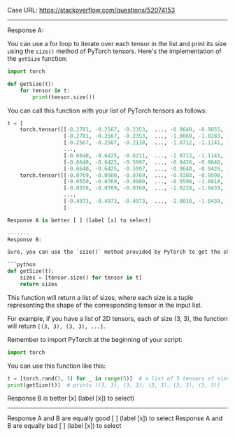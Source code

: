 Case URL: https://stackoverflow.com/questions/52074153

------
Response A:

You can use a for loop to iterate over each tensor in the list and print its size using the `size()` method of PyTorch tensors. Here's the implementation of the `getSize` function:

```python
import torch

def getSize(t):
    for tensor in t:
        print(tensor.size())
```

You can call this function with your list of PyTorch tensors as follows:

```python
t = [
    torch.tensor([[-0.2781, -0.2567, -0.2353,  ..., -0.9640, -0.9855, -1.0069],  
                  [-0.2781, -0.2567, -0.2353,  ..., -1.0069, -1.0283, -1.0927],  
                  [-0.2567, -0.2567, -0.2138,  ..., -1.0712, -1.1141, -1.1784],  
                  ...,  
                  [-0.6640, -0.6425, -0.6211,  ..., -1.0712, -1.1141, -1.0927],  
                  [-0.6640, -0.6425, -0.5997,  ..., -0.9426, -0.9640, -0.9640],  
                  [-0.6640, -0.6425, -0.5997,  ..., -0.9640, -0.9426, -0.9426]]),
    torch.tensor([[-0.0769, -0.0980, -0.0769,  ..., -0.9388, -0.9598, -0.9808],  
                  [-0.0559, -0.0769, -0.0980,  ..., -0.9598, -1.0018, -1.0228],    
                  [-0.0559, -0.0769, -0.0769,  ..., -1.0228, -1.0439, -1.0859],  
                  ...,  
                  [-0.4973, -0.4973, -0.4973,  ..., -1.0018, -1.0439, -1.0228],  
                  [-

Response A is better [ ] (label [x] to select)

-------
Response B:

Sure, you can use the `size()` method provided by PyTorch to get the shape of a tensor. Here is a function that iterates over the list of tensors and prints the size of each tensor:

```python
def getSize(t):
    sizes = [tensor.size() for tensor in t]
    return sizes
```

This function will return a list of sizes, where each size is a tuple representing the shape of the corresponding tensor in the input list. 

For example, if you have a list of 2D tensors, each of size (3, 3), the function will return `[(3, 3), (3, 3), ...]`.

Remember to import PyTorch at the beginning of your script:

```python
import torch
```

You can use this function like this:

```python
t = [torch.rand(3, 3) for _ in range(5)]  # a list of 5 tensors of size (3, 3)
print(getSize(t))  # prints [(3, 3), (3, 3), (3, 3), (3, 3), (3, 3)]
```

Response B is better [x] (label [x]) to select)

-------

Response A and B are equally good [ ] (label [x]) to select
Response A and B are equally bad [ ] (label [x]) to select
